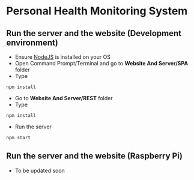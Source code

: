 # Personal Health Monitoring System

## Run the server and the website (Development environment)

-   Ensure [NodeJS](https://nodejs.org/en/) is installed on your OS
-   Open Command Prompt/Terminal and go to **Website And Server/SPA** folder
-   Type

```
npm install
```

-   Go to **Website And Server/REST** folder
-   Type

```
npm install
```

-   Run the server

```
npm start
```

## Run the server and the website (Raspberry Pi)

-   To be updated soon
